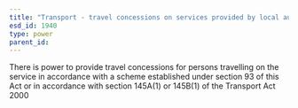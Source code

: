 ```yaml
---
title: "Transport - travel concessions on services provided by local authorities"
esd_id: 1940
type: power
parent_id:  
---
```


There is power to provide travel concessions for persons travelling on the service in accordance with a scheme established under section 93 of this Act or in accordance with section 145A(1) or 145B(1) of the Transport Act 2000

